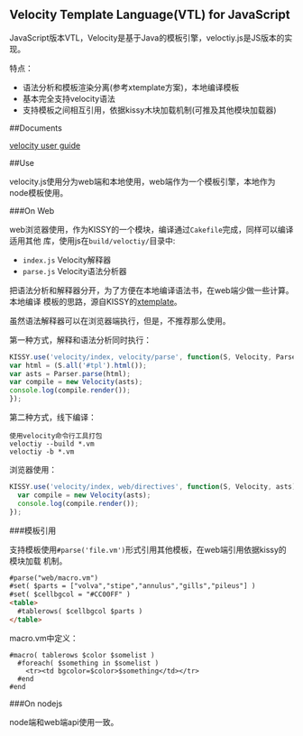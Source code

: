 Velocity Template Language(VTL) for JavaScript
---------------------------------------------

JavaScript版本VTL，Velocity是基于Java的模板引擎，veloctiy.js是JS版本的实现。

特点：

- 语法分析和模板渲染分离(参考xtemplate方案)，本地编译模板
- 基本完全支持velocity语法
- 支持模板之间相互引用，依据kissy木块加载机制(可推及其他模块加载器)

##Documents

[velocity user guide](http://velocity.apache.org/engine/devel/user-guide.html)

##Use

velocity.js使用分为web端和本地使用，web端作为一个模板引擎，本地作为node模板使用。

###On Web

web浏览器使用，作为KISSY的一个模块，编译通过`Cakefile`完成，同样可以编译适用其他
库，使用js在`build/veloctiy/`目录中: 

- `index.js` Velocity解释器
- `parse.js` Velocity语法分析器

把语法分析和解释器分开，为了方便在本地编译语法书，在web端少做一些计算。本地编译
模板的思路，源自KISSY的[xtemplate](http://docs.kissyui.com/docs/html/api/component/xtemplate/)。

虽然语法解释器可以在浏览器端执行，但是，不推荐那么使用。

第一种方式，解释和语法分析同时执行：

  ```js
KISSY.use('velocity/index, velocity/parse', function(S, Velocity, Parser){
  var html = (S.all('#tpl').html());
  var asts = Parser.parse(html);
  var compile = new Velocity(asts);
  console.log(compile.render());
});
  ```
  
第二种方式，线下编译：

```
使用velocity命令行工具打包
veloctiy --build *.vm
veloctiy -b *.vm
```

浏览器使用：

```js
KISSY.use('velocity/index, web/directives', function(S, Velocity, asts){
  var compile = new Velocity(asts);
  console.log(compile.render());
});
```

###模板引用

支持模板使用`#parse('file.vm')`形式引用其他模板，在web端引用依据kissy的模块加载
机制。

```html
#parse("web/macro.vm")
#set( $parts = ["volva","stipe","annulus","gills","pileus"] )
#set( $cellbgcol = "#CC00FF" )
<table>
  #tablerows( $cellbgcol $parts )
</table>
```

macro.vm中定义：

```
#macro( tablerows $color $somelist )
  #foreach( $something in $somelist )
    <tr><td bgcolor=$color>$something</td></tr>
  #end
#end
```

###On nodejs

node端和web端api使用一致。

